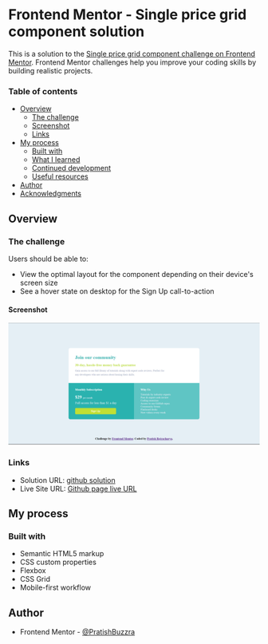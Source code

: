 # Frontend Mentor - Single price grid component solution

This is a solution to the [Single price grid component challenge on Frontend Mentor](https://www.frontendmentor.io/challenges/single-price-grid-component-5ce41129d0ff452fec5abbbc). Frontend Mentor challenges help you improve your coding skills by building realistic projects. 

### Table of contents

- [Overview](#overview)
  - [The challenge](#the-challenge)
  - [Screenshot](#screenshot)
  - [Links](#links)
- [My process](#my-process)
  - [Built with](#built-with)
  - [What I learned](#what-i-learned)
  - [Continued development](#continued-development)
  - [Useful resources](#useful-resources)
- [Author](#author)
- [Acknowledgments](#acknowledgments)

## Overview

### The challenge

Users should be able to:

- View the optimal layout for the component depending on their device's screen size
- See a hover state on desktop for the Sign Up call-to-action

#### Screenshot
![alt text](image.png)

### Links

- Solution URL: [github solution](https://github.com/PratishBuzzra/frontendmentor-single-price-grid.git)
- Live Site URL: [Github page live URL](https://pratishbuzzra.github.io/frontendmentor-single-price-grid/)

## My process

### Built with

- Semantic HTML5 markup
- CSS custom properties
- Flexbox
- CSS Grid
- Mobile-first workflow

## Author


- Frontend Mentor - [@PratishBuzzra](https://www.frontendmentor.io/profile/PratishBuzzra)
